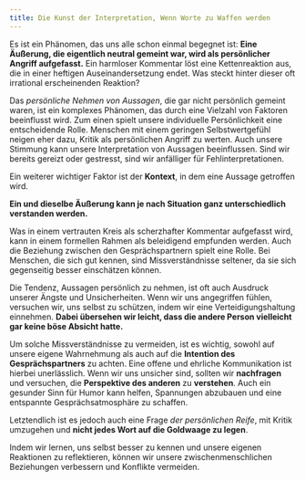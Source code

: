 ```yaml
---
title: Die Kunst der Interpretation, Wenn Worte zu Waffen werden  
---
```

Es ist ein Phänomen, das uns alle schon einmal begegnet ist: **Eine Äußerung, die eigentlich neutral gemeint war, wird als persönlicher Angriff aufgefasst.** Ein harmloser Kommentar löst eine Kettenreaktion aus, die in einer heftigen Auseinandersetzung endet. Was steckt hinter dieser oft irrational erscheinenden Reaktion?

Das *persönliche Nehmen von Aussagen*, die gar nicht persönlich gemeint waren, ist ein komplexes Phänomen, das durch eine Vielzahl von Faktoren beeinflusst wird. Zum einen spielt unsere individuelle Persönlichkeit eine entscheidende Rolle. Menschen mit einem geringen Selbstwertgefühl neigen eher dazu, Kritik als persönlichen Angriff zu werten. Auch unsere Stimmung kann unsere Interpretation von Aussagen beeinflussen. Sind wir bereits gereizt oder gestresst, sind wir anfälliger für Fehlinterpretationen.

Ein weiterer wichtiger Faktor ist der **Kontext**, in dem eine Aussage getroffen wird. 

**Ein und dieselbe Äußerung kann je nach Situation ganz unterschiedlich verstanden werden.** 

Was in einem vertrauten Kreis als scherzhafter Kommentar aufgefasst wird, kann in einem formellen Rahmen als beleidigend empfunden werden. Auch die Beziehung zwischen den Gesprächspartnern spielt eine Rolle. Bei Menschen, die sich gut kennen, sind Missverständnisse seltener, da sie sich gegenseitig besser einschätzen können.

Die Tendenz, Aussagen persönlich zu nehmen, ist oft auch Ausdruck unserer Ängste und Unsicherheiten. Wenn wir uns angegriffen fühlen, versuchen wir, uns selbst zu schützen, indem wir eine Verteidigungshaltung einnehmen. **Dabei übersehen wir leicht, dass die andere Person vielleicht gar keine böse Absicht hatte.**

Um solche Missverständnisse zu vermeiden, ist es wichtig, sowohl auf unsere eigene Wahrnehmung als auch auf die **Intention des Gesprächspartners** zu achten. Eine offene und ehrliche Kommunikation ist hierbei unerlässlich. Wenn wir uns unsicher sind, sollten wir **nachfragen** und versuchen, die **Perspektive des anderen** zu **verstehen**. Auch ein gesunder Sinn für Humor kann helfen, Spannungen abzubauen und eine entspannte Gesprächsatmosphäre zu schaffen.

Letztendlich ist es jedoch auch eine Frage *der persönlichen Reife*, mit Kritik umzugehen und **nicht jedes Wort auf die Goldwaage zu legen**. 

Indem wir lernen, uns selbst besser zu kennen und unsere eigenen Reaktionen zu reflektieren, können wir unsere zwischenmenschlichen Beziehungen verbessern und Konflikte vermeiden.
